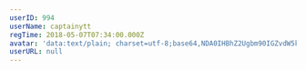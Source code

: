 ```yaml
---
userID: 994
userName: captainytt
regTime: 2018-05-07T07:34:00.000Z
avatar: 'data:text/plain; charset=utf-8;base64,NDA0IHBhZ2Ugbm90IGZvdW5kCg=='
userURL: null
---
```



